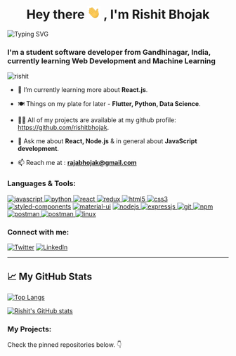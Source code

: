 <h1 align="center">
  Hey there
  <img src="https://raw.githubusercontent.com/ABSphreak/ABSphreak/master/gifs/Hi.gif" width="30px">
  , I'm Rishit Bhojak
</h1>

![Typing SVG](https://readme-typing-svg.herokuapp.com?font=Poppins-Bold&size=30&color=00a3ff&center=true&vCenter=true&width=900&height=110&lines=Software+Developer;From+Gandhinagar,+India;Web+Development+with+React)

<h3>I'm a student software developer from Gandhinagar, India, currently learning Web Development and Machine Learning </h3>

<p align="left"> <img src="https://komarev.com/ghpvc/?username=rishitbhojak&label=Profile%20views&color=0e75b6&style=flat" alt="rishit" /> </p>

- 🌱 I’m currently learning more about <b>React.js</b>.

- 🍽 Things on my plate for later - <b>Flutter, Python, Data Science</b>.

- 👨‍💻 All of my projects are available at my github profile: https://github.com/rishitbhojak.

- 💬 Ask me about <b>React, Node.js</b> & in general about <b>JavaScript development</b>.

- 📫 Reach me at : **rajabhojak@gmail.com**

<h3 align="left">Languages & Tools:</h3>

<p align="left">

<a href="https://developer.mozilla.org/en-US/docs/Web/JavaScript" target="_blank"> 
<img src="https://img.shields.io/badge/JavaScript-F7DF1E?style=for-the-badge&logo=javascript&logoColor=black" alt="javascript" /> </a> 
<a href="https://www.python.org" target="_blank"> <img src="https://img.shields.io/badge/Python-14354C?style=for-the-badge&logo=python&logoColor=white" alt="python" /> </a>
<a href="https://reactjs.org/" target="_blank"> <img src="https://img.shields.io/badge/React-20232A?style=for-the-badge&logo=react&logoColor=61DAFB" alt="react" /> </a>
<a href="https://redux.js.org" target="_blank"> <img src="https://img.shields.io/badge/Redux-593D88?style=for-the-badge&logo=redux&logoColor=white" alt="redux" /> </a>
<a href="https://www.w3.org/html/" target="_blank"> <img src="https://img.shields.io/badge/HTML5-E34F26?style=for-the-badge&logo=html5&logoColor=white" alt="html5" /> </a>
<a href="https://www.w3schools.com/css/" target="_blank"> <img src="https://img.shields.io/badge/CSS3-1572B6?style=for-the-badge&logo=css3&logoColor=white" alt="css3" /> </a>
<a href="https://www.styled-components.com" target="_blank"> <img src="https://img.shields.io/badge/styled--components-DB7093?style=for-the-badge&logo=styled-components&logoColor=white" alt="styled-components" /></a>
<a href="https://material-ui.org/" target="_blank"> <img src="https://img.shields.io/badge/Material--UI-0081CB?style=for-the-badge&logo=material-ui&logoColor=white" alt="material-ui" /></a>
<a href="https://nodejs.org" target="_blank"> <img src="https://img.shields.io/badge/Node.js-43853D?style=for-the-badge&logo=node.js&logoColor=white" alt="nodejs" /> </a>
<a href="https://www.expressjs.com" target="_blank"> <img src="https://img.shields.io/badge/Express.js-000000?style=for-the-badge&logo=express&logoColor=white" alt="expressjs" /> </a>
<a href="https://git-scm.com/" target="_blank"> <img src="https://img.shields.io/badge/Git-F05032?style=for-the-badge&logo=git&logoColor=white" alt="git" /> </a>
<a href="https://npmjs.com/" target="_blank"> <img src="https://img.shields.io/badge/npm-CB3837?style=for-the-badge&logo=npm&logoColor=white" alt="npm" /> </a>
<a href="https://postman.com" target="_blank"> <img src="https://img.shields.io/badge/postman-E95723?style=for-the-badge&logo=postman&logoColor=white" alt="postman" /> </a>
<a href="https://code.visualstudio.com" target="_blank"> <img src="https://img.shields.io/badge/VS_Code-0078D4?style=for-the-badge&logo=visual%20studio%20code&logoColor=white" alt="postman" /> </a>
<a href="https://www.linux.org/" target="_blank"> <img src="https://img.shields.io/badge/linux-E79A00?style=for-the-badge&logo=linux&logoColor=black" alt="linux" /> </a>

</p>

<h3>Connect with me:</h3>
 <a href="https://twitter.com/BhojakRishit" target="_blank"><img alt="Twitter" src="https://img.shields.io/badge/twitter-%231DA1F2.svg?&style=for-the-badge&logo=twitter&logoColor=white" /></a> <a href="https://www.linkedin.com/in/rishitbhojak" target="_blank"><img alt="LinkedIn" src="https://img.shields.io/badge/linkedin-%230077B5.svg?&style=for-the-badge&logo=linkedin&logoColor=white" /></a> 
</p>

---

## &#x1f4c8; My GitHub Stats

[![Top Langs](https://github-readme-stats.vercel.app/api/top-langs/?username=rishitbhojak&theme=radical)](https://github.com/anuraghazra/github-readme-stats)

[![Rishit's GitHub stats](https://github-readme-stats.vercel.app/api?username=rishitbhojak&theme=radical)](https://github.com/anuraghazra/github-readme-stats)


<h3>My Projects:</h3>
<p>
Check the pinned repositories below. 👇
</p>
